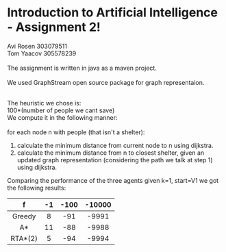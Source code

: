 # Introduction to Artificial Intelligence - Assignment 2!
Avi Rosen 303079511<br>
Tom Yaacov 305578239<br>
<br>
The assignment is written in java as a maven project.
<br>
<br>
We used GraphStream open source package for graph representaion.
<br><br>

The heuristic we chose is:<br>
100*(number of people we cant save)<br>
We compute it in the following manner:<br>
<br>
for each node n with people (that isn't a shelter):<br>
1. calculate the minimum distance from current node to n using dijkstra.<br>
2. calculate the minimum distance from n to closest shelter, given an updated graph representation (considering the path we talk at step 1) using dijkstra.

Comparing the performance of the three agents given k=1, start=V1 we got the following results:<br>

| f | -1 | -100 | -10000 |
| :---: | :---: | :---: | :---: |
| Greedy | 8 | -91 | -9991 |
| A* | 11 | -88 | -9988 |
| RTA*(2) | 5 | -94 | -9994 |
